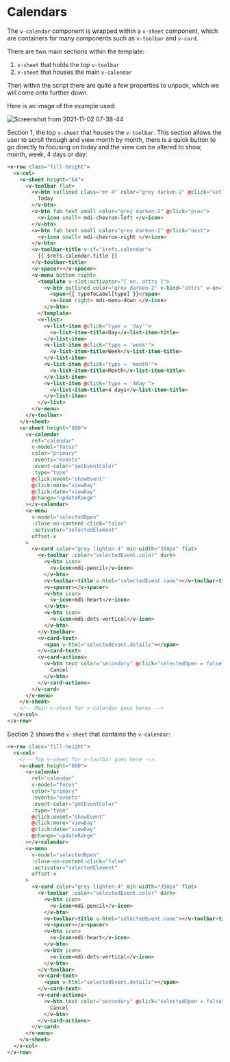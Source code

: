 # Calendars

The `v-calendar` component is wrapped within a `v-sheet` component, which are containers for many components such as `v-toolbar` and `v-card`.

There are two main sections within the template:

1. `v-sheet` that holds the top `v-toolbar`
2. `v-sheet` that houses the main `v-calendar`

Then within the script there are quite a few properties to unpack, which we will come onto further down.

Here is an image of the example used:

![Screenshot from 2021-11-02 07-38-44](https://user-images.githubusercontent.com/73107656/139805057-6b5d7e09-64f1-44e2-8d94-64979af63f6c.png)

Section 1, the top `v-sheet` that houses the `v-toolbar`. This section allows the user to scroll through and view month by month, there is a quick button to go directly to focusing on today and the view can be altered to show, month, week, 4 days or day:

```html
<v-row class="fill-height">
  <v-col>
    <v-sheet height="64">
      <v-toolbar flat>
        <v-btn outlined class="mr-4" color="grey darken-2" @click="setToday">
          Today
        </v-btn>
        <v-btn fab text small color="grey darken-2" @click="prev">
          <v-icon small> mdi-chevron-left </v-icon>
        </v-btn>
        <v-btn fab text small color="grey darken-2" @click="next">
          <v-icon small> mdi-chevron-right </v-icon>
        </v-btn>
        <v-toolbar-title v-if="$refs.calendar">
          {{ $refs.calendar.title }}
        </v-toolbar-title>
        <v-spacer></v-spacer>
        <v-menu bottom right>
          <template v-slot:activator="{ on, attrs }">
            <v-btn outlined color="grey darken-2" v-bind="attrs" v-on="on">
              <span>{{ typeToLabel[type] }}</span>
              <v-icon right> mdi-menu-down </v-icon>
            </v-btn>
          </template>
          <v-list>
            <v-list-item @click="type = 'day'">
              <v-list-item-title>Day</v-list-item-title>
            </v-list-item>
            <v-list-item @click="type = 'week'">
              <v-list-item-title>Week</v-list-item-title>
            </v-list-item>
            <v-list-item @click="type = 'month'">
              <v-list-item-title>Month</v-list-item-title>
            </v-list-item>
            <v-list-item @click="type = '4day'">
              <v-list-item-title>4 days</v-list-item-title>
            </v-list-item>
          </v-list>
        </v-menu>
      </v-toolbar>
    </v-sheet>
    <v-sheet height="600">
      <v-calendar
        ref="calendar"
        v-model="focus"
        color="primary"
        :events="events"
        :event-color="getEventColor"
        :type="type"
        @click:event="showEvent"
        @click:more="viewDay"
        @click:date="viewDay"
        @change="updateRange"
      ></v-calendar>
      <v-menu
        v-model="selectedOpen"
        :close-on-content-click="false"
        :activator="selectedElement"
        offset-x
      >
        <v-card color="grey lighten-4" min-width="350px" flat>
          <v-toolbar :color="selectedEvent.color" dark>
            <v-btn icon>
              <v-icon>mdi-pencil</v-icon>
            </v-btn>
            <v-toolbar-title v-html="selectedEvent.name"></v-toolbar-title>
            <v-spacer></v-spacer>
            <v-btn icon>
              <v-icon>mdi-heart</v-icon>
            </v-btn>
            <v-btn icon>
              <v-icon>mdi-dots-vertical</v-icon>
            </v-btn>
          </v-toolbar>
          <v-card-text>
            <span v-html="selectedEvent.details"></span>
          </v-card-text>
          <v-card-actions>
            <v-btn text color="secondary" @click="selectedOpen = false">
              Cancel
            </v-btn>
          </v-card-actions>
        </v-card>
      </v-menu>
    </v-sheet>
    <!-- Main v-sheet for v-calendar goes heres -->
  </v-col>
</v-row>
```

Section 2 shows the `v-sheet` that contains the `v-calendar`:

```html
<v-row class="fill-height">
  <v-col>
    <!-- Top v-sheet for v-toolbar goes here -->
    <v-sheet height="600">
      <v-calendar
        ref="calendar"
        v-model="focus"
        color="primary"
        :events="events"
        :event-color="getEventColor"
        :type="type"
        @click:event="showEvent"
        @click:more="viewDay"
        @click:date="viewDay"
        @change="updateRange"
      ></v-calendar>
      <v-menu
        v-model="selectedOpen"
        :close-on-content-click="false"
        :activator="selectedElement"
        offset-x
      >
        <v-card color="grey lighten-4" min-width="350px" flat>
          <v-toolbar :color="selectedEvent.color" dark>
            <v-btn icon>
              <v-icon>mdi-pencil</v-icon>
            </v-btn>
            <v-toolbar-title v-html="selectedEvent.name"></v-toolbar-title>
            <v-spacer></v-spacer>
            <v-btn icon>
              <v-icon>mdi-heart</v-icon>
            </v-btn>
            <v-btn icon>
              <v-icon>mdi-dots-vertical</v-icon>
            </v-btn>
          </v-toolbar>
          <v-card-text>
            <span v-html="selectedEvent.details"></span>
          </v-card-text>
          <v-card-actions>
            <v-btn text color="secondary" @click="selectedOpen = false">
              Cancel
            </v-btn>
          </v-card-actions>
        </v-card>
      </v-menu>
    </v-sheet>
  </v-col>
</v-row>
```
